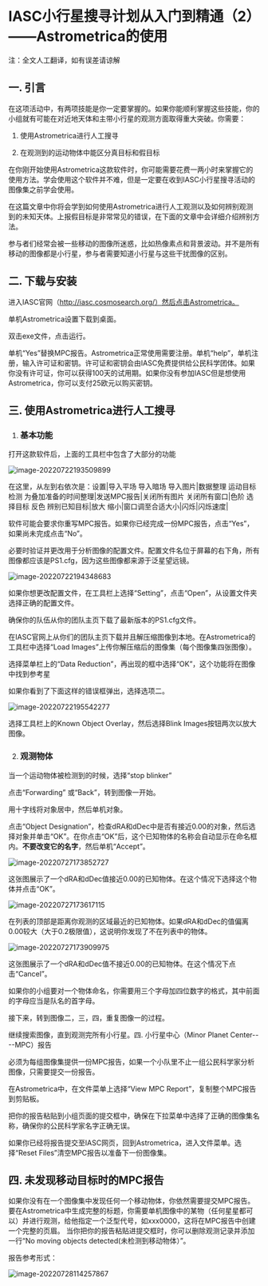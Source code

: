 # IASC小行星搜寻计划从入门到精通（2）——Astrometrica的使用

注：全文人工翻译，如有误差请谅解

## 一. 引言

在这项活动中，有两项技能是你一定要掌握的。如果你能顺利掌握这些技能，你的小组就有可能在对近地天体和主带小行星的观测方面取得重大突破。你需要：

1. 使用Astrometrica进行人工搜寻

2. 在观测到的运动物体中能区分真目标和假目标

   

在你刚开始使用Astrometrica这款软件时，你可能需要花费一两小时来掌握它的使用方法。学会使用这个软件并不难，但是一定要在收到IASC小行星搜寻活动的图像集之前学会使用。

在这篇文章中你将会学到如何使用Astrometrica进行人工观测以及如何辨别观测到的未知天体。上报假目标是非常常见的错误，在下面的文章中会详细介绍辨别方法。

参与者们经常会被一些移动的图像所迷惑，比如热像素点和背景波动。并不是所有移动的图像都是小行星，参与者需要知道小行星与这些干扰图像的区别。

## 二. 下载与安装

进入IASC官网（http://iasc.cosmosearch.org/）然后点击Astrometrica。

单机Astrometrica设置下载到桌面。

双击exe文件，点击运行。

单机“Yes”替换MPC报告。Astrometrica正常使用需要注册。单机“help”，单机注册，输入许可证和密钥。许可证和密钥会由IASC免费提供给公民科学团体。如果你没有许可证，你可以获得100天的试用期。如果你没有参加IASC但是想使用Astrometrica，你可以支付25欧元以购买密钥。

## 三. 使用Astrometrica进行人工搜寻

1. ### 基本功能

打开这款软件后，上面的工具栏中包含了大部分的功能

![image-20220722193509899](https://user-images.githubusercontent.com/82957212/181416153-3dbf4a2f-4342-48dc-991a-67660137c2ce.png)


在这里，从左到右依次是：设置|导入平场 导入暗场 导入图片|数据整理 运动目标检测 为叠加准备的时间整理|发送MPC报告|关闭所有图片 关闭所有窗口|色阶 选择目标 反色 辨别已知目标|放大 缩小|窗口调至合适大小|闪烁|闪烁速度| 

软件可能会要求你重写MPC报告。如果你已经完成一份MPC报告，点击“Yes”，如果尚未完成点击“No”。

必要时验证并更改用于分析图像的配置文件。配置文件名位于屏幕的右下角，所有图像都应该是PS1.cfg，因为这些图像都来源于泛星望远镜。

![image-20220722194348683](https://user-images.githubusercontent.com/82957212/181416194-c0d41c26-a9b2-4fbd-afb7-3322ac81b94d.png)


如果你想更改配置文件，在工具栏上选择“Setting”，点击“Open”，从设置文件夹选择正确的配置文件。

确保你的队伍从你的团队主页下载了最新版本的PS1.cfg文件。

在IASC官网上从你们的团队主页下载并且解压缩图像到本地。在Astrometrica的工具栏中选择“Load Images”上传你解压缩后的图像集（每个图像集四张图像）。

选择菜单栏上的“Data Reduction”，再出现的框中选择“OK”，这个功能将在图像中找到参考星

如果你看到了下面这样的错误框弹出，选择选项二。

![image-20220722195542277](https://user-images.githubusercontent.com/82957212/181416222-31fb7f38-3a14-44cb-8739-545e7768a2b8.png)


选择工具栏上的Known Object Overlay，然后选择Blink Images按钮两次以放大图像。

2. ### 观测物体

当一个运动物体被检测到的时候，选择“stop blinker”

  点击“Forwarding” 或“Back”，转到图像一开始。

用十字线将对象居中，然后单机对象。

点击“Object Designation”，检查dRA和dDec中是否有接近0.00的对象，然后选择对象并单击“OK”。在你点击“OK”后，这个已知物体的名称会自动显示在命名框内。**不要改变它的名字**，然后单机“Accept”。

![image-20220727173852727](https://user-images.githubusercontent.com/82957212/181416252-e494fd81-b0fb-4c68-b6fc-2f8bc756893d.png)


这张图展示了一个dRA和dDec值接近0.00的已知物体。在这个情况下选择这个物体并点击“OK”。

![image-20220727173617115](https://user-images.githubusercontent.com/82957212/181416301-890ec478-6e38-477c-8882-2326d3de8c78.png)


在列表的顶部是距离你观测的区域最近的已知物体。如果dRA和dDec的值偏离0.00较大（大于0.2极限值），这说明你发现了不在列表中的物体。

![image-20220727173909975](https://user-images.githubusercontent.com/82957212/181416338-e8360450-7b7f-4305-b53d-cf8c16b7fa44.png)


这张图展示了一个dRA和dDec值不接近0.00的已知物体。在这个情况下点击“Cancel”。

如果你的小组要对一个物体命名，你需要用三个字母加四位数字的格式，其中前面的字母应当是队名的首字母。

接下来，转到图像二，三，四，重复图像一的过程。

继续搜索图像，直到观测完所有小行星。四. 小行星中心（Minor Planet Center----MPC）报告

必须为每组图像集提供一份MPC报告，如果一个小队里不止一组公民科学家分析图像，只需要提交一份报告。

在Astrometrica中，在文件菜单上选择“View MPC Report”，复制整个MPC报告到剪贴板。

把你的报告粘贴到小组页面的提交框中，确保在下拉菜单中选择了正确的图像集名称，确保你的公民科学家名字正确无误。

如果你已经将报告提交至IASC网页，回到Astrometrica，进入文件菜单。选择“Reset Files”清空MPC报告以准备下一份图像集。

## 四. 未发现移动目标时的MPC报告

如果你没有在一个图像集中发现任何一个移动物体，你依然需要提交MPC报告。要在Astrometrica中生成完整的标题，你需要单机图像中的某物（任何星星都可以）并进行观测，给他指定一个泛型代号，如xxx0000，这将在MPC报告中创建一个完整的页眉。 当你把你的报告粘贴进提交框时，你可以删除观测记录并添加一行“No moving objects detected(未检测到移动物体）”。

报告参考形式：

![image-20220728114257867](https://user-images.githubusercontent.com/82957212/181416350-3a218ffc-418e-44f4-b64e-8a8bb351fd90.png)


## 
